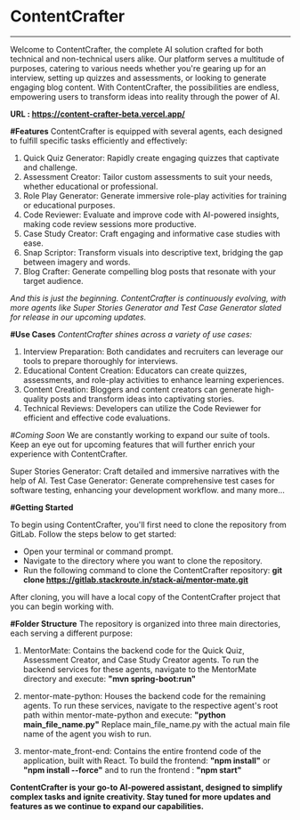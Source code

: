 # ContentCrafter
-------------------------------------

Welcome to ContentCrafter, the complete AI solution crafted for both technical and non-technical users alike. Our platform serves a multitude of purposes, catering to various needs whether you're gearing up for an interview, setting up quizzes and assessments, or looking to generate engaging blog content. With ContentCrafter, the possibilities are endless, empowering users to transform ideas into reality through the power of AI.

**URL : https://content-crafter-beta.vercel.app/**

**#Features**
ContentCrafter is equipped with several agents, each designed to fulfill specific tasks efficiently and effectively:

1. Quick Quiz Generator: Rapidly create engaging quizzes that captivate and challenge.
2. Assessment Creator: Tailor custom assessments to suit your needs, whether educational or professional.
3. Role Play Generator: Generate immersive role-play activities for training or educational purposes.
4. Code Reviewer: Evaluate and improve code with AI-powered insights, making code review sessions more productive.
5. Case Study Creator: Craft engaging and informative case studies with ease.
6. Snap Scriptor: Transform visuals into descriptive text, bridging the gap between imagery and words.
7. Blog Crafter: Generate compelling blog posts that resonate with your target audience.

*And this is just the beginning. ContentCrafter is continuously evolving, with more agents like Super Stories Generator and Test Case Generator slated for release in our upcoming updates.*

**#Use Cases**
*ContentCrafter shines across a variety of use cases:*

1. Interview Preparation: Both candidates and recruiters can leverage our tools to prepare thoroughly for interviews.
2. Educational Content Creation: Educators can create quizzes, assessments, and role-play activities to enhance learning experiences.
3. Content Creation: Bloggers and content creators can generate high-quality posts and transform ideas into captivating stories.
4. Technical Reviews: Developers can utilize the Code Reviewer for efficient and effective code evaluations.

*#Coming Soon*
We are constantly working to expand our suite of tools. Keep an eye out for upcoming features that will further enrich your experience with ContentCrafter.

Super Stories Generator: Craft detailed and immersive narratives with the help of AI.
Test Case Generator: Generate comprehensive test cases for software testing, enhancing your development workflow.
and many more...

**#Getting Started**

To begin using ContentCrafter, you'll first need to clone the repository from GitLab. Follow the steps below to get started:
- Open your terminal or command prompt.
- Navigate to the directory where you want to clone the repository.
- Run the following command to clone the ContentCrafter repository: **git clone <https://gitlab.stackroute.in/stack-ai/mentor-mate.git>**

After cloning, you will have a local copy of the ContentCrafter project that you can begin working with.

**#Folder Structure**
The repository is organized into three main directories, each serving a different purpose:

1. MentorMate: Contains the backend code for the Quick Quiz, Assessment Creator, and Case Study Creator agents.
To run the backend services for these agents, navigate to the MentorMate directory and execute: **"mvn spring-boot:run"**

2. mentor-mate-python: Houses the backend code for the remaining agents.
To run these services, navigate to the respective agent's root path within mentor-mate-python and execute: **"python main_file_name.py"**
Replace main_file_name.py with the actual main file name of the agent you wish to run.


3. mentor-mate_front-end: Contains the entire frontend code of the application, built with React.
To build the frontend: **"npm install"** or **"npm install --force"**
and to run the frontend : **"npm start"**


**ContentCrafter is your go-to AI-powered assistant, designed to simplify complex tasks and ignite creativity. Stay tuned for more updates and features as we continue to expand our capabilities.**






